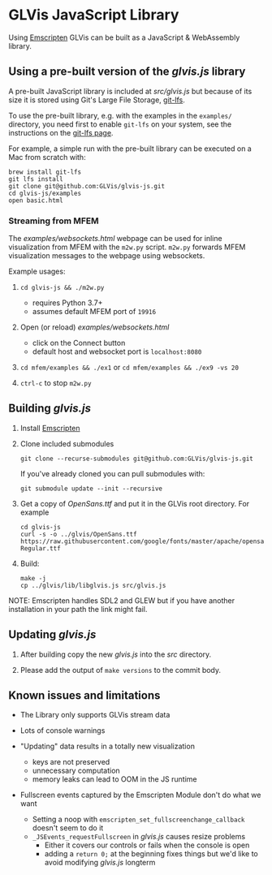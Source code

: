 # GLVis JavaScript Library

Using [Emscripten](https://emscripten.org/index.html) GLVis can be built as a JavaScript & WebAssembly library.

## Using a pre-built version of the _glvis.js_ library

A pre-built JavaScript library is included at _src/glvis.js_ but because of its size it
is stored using Git's Large File Storage, [git-lfs](https://git-lfs.github.com/).

To use the pre-built library, e.g. with the examples in the `examples/` directory, you need
first to enable `git-lfs` on your system, see the instructions on the [git-lfs page](https://git-lfs.github.com/).

For example, a simple run with the pre-built library can be executed on a Mac from scratch with:

```
brew install git-lfs
git lfs install
git clone git@github.com:GLVis/glvis-js.git
cd glvis-js/examples
open basic.html
```

### Streaming from MFEM

The _examples/websockets.html_ webpage can be used for inline visualization from MFEM with the
`m2w.py` script. `m2w.py` forwards MFEM visualization messages to the webpage using websockets.

Example usages:

1. `cd glvis-js && ./m2w.py`

   - requires Python 3.7+
   - assumes default MFEM port of `19916`

2. Open (or reload) _examples/websockets.html_

   - click on the Connect button
   - default host and websocket port is `localhost:8080`

3. `cd mfem/examples && ./ex1` or `cd mfem/examples && ./ex9 -vs 20`

4. `ctrl-c` to stop `m2w.py`

## Building _glvis.js_

1. Install [Emscripten](https://emscripten.org/docs/getting_started/downloads.html)

2. Clone included submodules

    ```
    git clone --recurse-submodules git@github.com:GLVis/glvis-js.git
    ```

   If you've already cloned you can pull submodules with:

   ```
   git submodule update --init --recursive
   ```

3. Get a copy of _OpenSans.ttf_ and put it in the GLVis root directory. For example

   ```
   cd glvis-js
   curl -s -o ../glvis/OpenSans.ttf https://raw.githubusercontent.com/google/fonts/master/apache/opensans/OpenSans-Regular.ttf
   ```

4. Build:

   ```
   make -j
   cp ../glvis/lib/libglvis.js src/glvis.js
   ```

NOTE: Emscripten handles SDL2 and GLEW but if you have another installation in your path the link
might fail.

## Updating _glvis.js_

1. After building copy the new _glvis.js_ into the _src_ directory.

2. Please add the output of `make versions` to the commit body.

## Known issues and limitations

- The Library only supports GLVis stream data

- Lots of console warnings

- "Updating" data results in a totally new visualization

  - keys are not preserved
  - unnecessary computation
  - memory leaks can lead to OOM in the JS runtime

- Fullscreen events captured by the Emscripten Module don't do what we want

  - Setting a noop with `emscripten_set_fullscreenchange_callback` doesn't seem to do it
  - `_JSEvents_requestFullscreen` in _glvis.js_ causes resize problems
    - Either it covers our controls or fails when the console is open
    - adding a `return 0;` at the beginning fixes things but we'd like to avoid modifying _glvis.js_
      longterm
